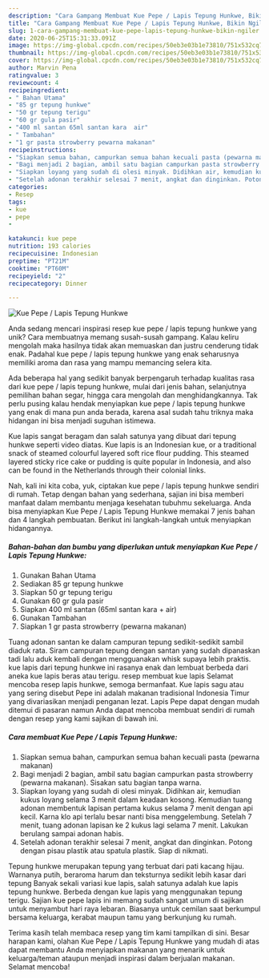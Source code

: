 ```yaml
---
description: "Cara Gampang Membuat Kue Pepe / Lapis Tepung Hunkwe, Bikin Ngiler"
title: "Cara Gampang Membuat Kue Pepe / Lapis Tepung Hunkwe, Bikin Ngiler"
slug: 1-cara-gampang-membuat-kue-pepe-lapis-tepung-hunkwe-bikin-ngiler
date: 2020-06-25T15:31:33.091Z
image: https://img-global.cpcdn.com/recipes/50eb3e03b1e73810/751x532cq70/kue-pepe-lapis-tepung-hunkwe-foto-resep-utama.jpg
thumbnail: https://img-global.cpcdn.com/recipes/50eb3e03b1e73810/751x532cq70/kue-pepe-lapis-tepung-hunkwe-foto-resep-utama.jpg
cover: https://img-global.cpcdn.com/recipes/50eb3e03b1e73810/751x532cq70/kue-pepe-lapis-tepung-hunkwe-foto-resep-utama.jpg
author: Marvin Pena
ratingvalue: 3
reviewcount: 4
recipeingredient:
- " Bahan Utama"
- "85 gr tepung hunkwe"
- "50 gr tepung terigu"
- "60 gr gula pasir"
- "400 ml santan 65ml santan kara  air"
- " Tambahan"
- "1 gr pasta strowberry pewarna makanan"
recipeinstructions:
- "Siapkan semua bahan, campurkan semua bahan kecuali pasta (pewarna makanan)"
- "Bagi menjadi 2 bagian, ambil satu bagian campurkan pasta strowberry (pewarna makanan). Sisakan satu bagian tanpa warna."
- "Siapkan loyang yang sudah di olesi minyak. Didihkan air, kemudian kukus loyang selama 3 menit dalam keadaan kosong. Kemudian tuang adonan membentuk lapisan pertama kukus selama 7 menit dengan api kecil. Karna klo api terlalu besar nanti bisa menggelembung. Setelah 7 menit, tuang adonan lapisan ke 2 kukus lagi selama 7 menit. Lakukan berulang sampai adonan habis."
- "Setelah adonan terakhir selesai 7 menit, angkat dan dinginkan. Potong dengan pisau plastik atau spatula plastik. Siap di nikmati."
categories:
- Resep
tags:
- kue
- pepe
- 

katakunci: kue pepe  
nutrition: 193 calories
recipecuisine: Indonesian
preptime: "PT21M"
cooktime: "PT60M"
recipeyield: "2"
recipecategory: Dinner

---
```



![Kue Pepe / Lapis Tepung Hunkwe](https://img-global.cpcdn.com/recipes/50eb3e03b1e73810/751x532cq70/kue-pepe-lapis-tepung-hunkwe-foto-resep-utama.jpg)

Anda sedang mencari inspirasi resep kue pepe / lapis tepung hunkwe yang unik? Cara membuatnya memang susah-susah gampang. Kalau keliru mengolah maka hasilnya tidak akan memuaskan dan justru cenderung tidak enak. Padahal kue pepe / lapis tepung hunkwe yang enak seharusnya memiliki aroma dan rasa yang mampu memancing selera kita.

Ada beberapa hal yang sedikit banyak berpengaruh terhadap kualitas rasa dari kue pepe / lapis tepung hunkwe, mulai dari jenis bahan, selanjutnya pemilihan bahan segar, hingga cara mengolah dan menghidangkannya. Tak perlu pusing kalau hendak menyiapkan kue pepe / lapis tepung hunkwe yang enak di mana pun anda berada, karena asal sudah tahu triknya maka hidangan ini bisa menjadi suguhan istimewa.

Kue lapis sangat beragam dan salah satunya yang dibuat dari tepung hunkwe seperti video diatas. Kue lapis is an Indonesian kue, or a traditional snack of steamed colourful layered soft rice flour pudding. This steamed layered sticky rice cake or pudding is quite popular in Indonesia, and also can be found in the Netherlands through their colonial links.


Nah, kali ini kita coba, yuk, ciptakan kue pepe / lapis tepung hunkwe sendiri di rumah. Tetap dengan bahan yang sederhana, sajian ini bisa memberi manfaat dalam membantu menjaga kesehatan tubuhmu sekeluarga. Anda bisa menyiapkan Kue Pepe / Lapis Tepung Hunkwe memakai 7 jenis bahan dan 4 langkah pembuatan. Berikut ini langkah-langkah untuk menyiapkan hidangannya.

<!--inarticleads1-->

##### Bahan-bahan dan bumbu yang diperlukan untuk menyiapkan Kue Pepe / Lapis Tepung Hunkwe:

1. Gunakan  Bahan Utama
1. Sediakan 85 gr tepung hunkwe
1. Siapkan 50 gr tepung terigu
1. Gunakan 60 gr gula pasir
1. Siapkan 400 ml santan (65ml santan kara + air)
1. Gunakan  Tambahan
1. Siapkan 1 gr pasta strowberry (pewarna makanan)


Tuang adonan santan ke dalam campuran tepung sedikit-sedikit sambil diaduk rata. Siram campuran tepung dengan santan yang sudah dipanaskan tadi lalu aduk kembali dengan mengguanakan whisk supaya lebih praktis. kue lapis dari tepung hunkwe ini rasanya enak dan lembuat berbeda dari aneka kue lapis beras atau terigu. resep membuat kue lapis Selamat mencoba resep lapis hunkwe, semoga bermanfaat. Kue lapis sagu atau yang sering disebut Pepe ini adalah makanan tradisional Indonesia Timur yang divariasikan menjadi penganan lezat. Lapis Pepe dapat dengan mudah ditemui di pasaran namun Anda dapat mencoba membuat sendiri di rumah dengan resep yang kami sajikan di bawah ini. 

<!--inarticleads2-->

##### Cara membuat Kue Pepe / Lapis Tepung Hunkwe:

1. Siapkan semua bahan, campurkan semua bahan kecuali pasta (pewarna makanan)
1. Bagi menjadi 2 bagian, ambil satu bagian campurkan pasta strowberry (pewarna makanan). Sisakan satu bagian tanpa warna.
1. Siapkan loyang yang sudah di olesi minyak. Didihkan air, kemudian kukus loyang selama 3 menit dalam keadaan kosong. Kemudian tuang adonan membentuk lapisan pertama kukus selama 7 menit dengan api kecil. Karna klo api terlalu besar nanti bisa menggelembung. Setelah 7 menit, tuang adonan lapisan ke 2 kukus lagi selama 7 menit. Lakukan berulang sampai adonan habis.
1. Setelah adonan terakhir selesai 7 menit, angkat dan dinginkan. Potong dengan pisau plastik atau spatula plastik. Siap di nikmati.


Tepung hunkwe merupakan tepung yang terbuat dari pati kacang hijau. Warnanya putih, beraroma harum dan teksturnya sedikit lebih kasar dari tepung Banyak sekali variasi kue lapis, salah satunya adalah kue lapis tepung hunkwe. Berbeda dengan kue lapis yang menggunakan tepung terigu. Sajian kue pepe lapis ini memang sudah sangat umum di sajikan untuk menyambut hari raya lebaran. Biasanya untuk cemilan saat berkumpul bersama keluarga, kerabat maupun tamu yang berkunjung ku rumah. 

Terima kasih telah membaca resep yang tim kami tampilkan di sini. Besar harapan kami, olahan Kue Pepe / Lapis Tepung Hunkwe yang mudah di atas dapat membantu Anda menyiapkan makanan yang menarik untuk keluarga/teman ataupun menjadi inspirasi dalam berjualan makanan. Selamat mencoba!
